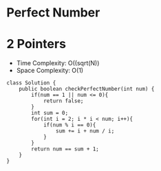 # Perfect Number
# 2 Pointers
* Time Complexity: O((sqrt(N))
* Space Complexity: O(1)
```
class Solution {
    public boolean checkPerfectNumber(int num) {
        if(num == 1 || num <= 0){
            return false;
        }
        int sum = 0;
        for(int i = 2; i * i < num; i++){
            if(num % i == 0){
                sum += i + num / i;
            }
        }
        return num == sum + 1;
    }
}
```